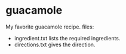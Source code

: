 # guacamole
My favorite guacamole recipe.
files:
- ingredient.txt lists the required ingredients.
- directions.txt gives the direction.
